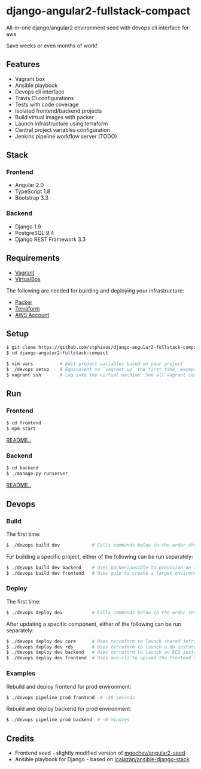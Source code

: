 # django-angular2-fullstack-compact
All-in-one django/angular2 environment seed with devops cli interface for aws

Save weeks or even months of work!

## Features
* Vagrant box
* Ansible playbook
* Devops cli interface
* Travis CI configurations
* Tests with code coverage
* Isolated frontend/backend projects
* Build virtual images with packer
* Launch infrastructure using terraform
* Central project variables configuration
* Jenkins pipeline workflow server (TODO)

## Stack

### Frontend
* Angular 2.0
* TypeScript 1.8
* Bootstrap 3.3

### Backend
* Django 1.9
* PostgreSQL 9.4
* Django REST Framework 3.3

## Requirements
* [Vagrant](https://www.vagrantup.com/docs/installation)
* [VirtualBox](https://www.virtualbox.org/wiki/Downloads)

The following are needed for building and deploying your infrastructure:

* [Packer](https://www.packer.io/intro/getting-started/setup.html)
* [Terraform](https://www.terraform.io/intro/getting-started/install.html)
* [AWS Account](https://aws.amazon.com)

## Setup
```bash
$ git clone https://github.com/stphivos/django-angular2-fullstack-compact
$ cd django-angular2-fullstack-compact

$ vim vars          # Edit project variables based on your project
$ ./devops setup    # Equivalent to `vagrant up` the first time, except that it destroys and re-creates the machine
$ vagrant ssh       # Log into the virtual machine. See all vagrant commands: https://www.vagrantup.com/docs/cli/
```

## Run

### Frontend
```bash
$ cd frontend
$ npm start
```
[README..](frontend/README.md)

### Backend
```bash
$ cd backend
$ ./manage.py runserver
```
[README..](backend/README.md)

## Devops

### Build

The first time:
```bash
$ ./devops build dev            # Calls commands below in the order shown
```

For building a specific project, either of the following can be run separately:
```bash
$ ./devops build dev backend    # Uses packer/ansible to provision an amazon machine image
$ ./devops build dev frontend   # Uses gulp to create a target environment distribution
```

### Deploy

The first time:
```bash
$ ./devops deploy dev           # Calls commands below in the order shown
```

After updating a specific component, either of the following can be run separately:
```bash
$ ./devops deploy dev core      # Uses terraform to launch shared infrastructure such as vpc/gateway/subnets etc.
$ ./devops deploy dev rds       # Uses terraform to launch a db instance on RDS
$ ./devops deploy dev backend   # Uses terraform to launch an EC2 instance and load balancer for the backend api
$ ./devops deploy dev frontend  # Uses aws-cli to upload the frontend static files to a bucket on S3
```

### Examples

Rebuild and deploy frontend for prod environment:
```bash
$ ./devops pipeline prod frontend  # ~30 seconds
```

Rebuild and deploy backend for prod environment:
```bash
$ ./devops pipeline prod backend  # ~8 minutes
```

## Credits
* Frontend seed - slightly modified version of [mgechev/angular2-seed](https://github.com/mgechev/angular2-seed)
* Ansible playbook for Django - based on [jcalazan/ansible-django-stack](https://github.com/jcalazan/ansible-django-stack)
